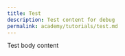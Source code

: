 ```yaml
---
title: Test
description: Test content for debug
permalink: academy/tutorials/test.md
---
```


Test body content
